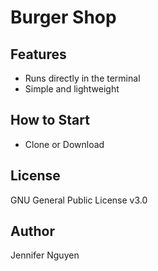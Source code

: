 # Burger Shop

## Features
- Runs directly in the terminal
- Simple and lightweight

## How to Start
- Clone or Download

## License
GNU General Public License v3.0

## Author
Jennifer Nguyen